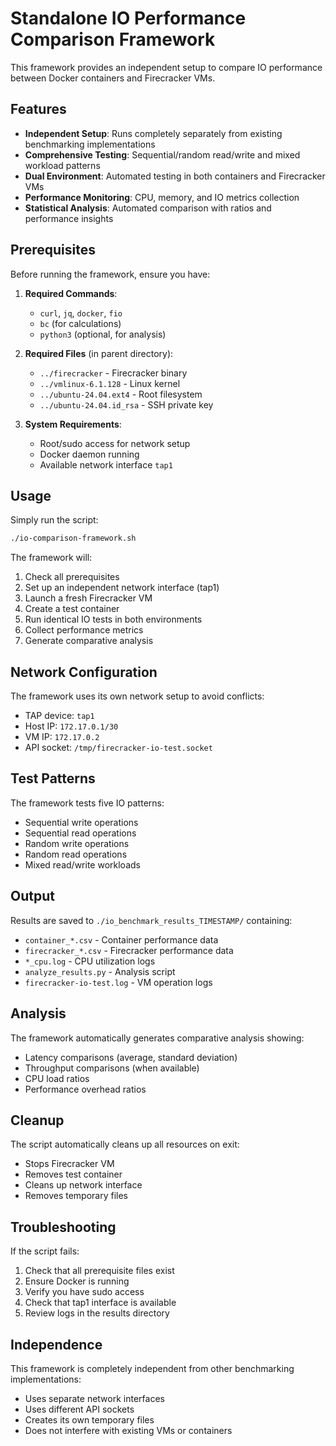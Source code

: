 # Standalone IO Performance Comparison Framework

This framework provides an independent setup to compare IO performance between Docker containers and Firecracker VMs.

## Features

- **Independent Setup**: Runs completely separately from existing benchmarking implementations
- **Comprehensive Testing**: Sequential/random read/write and mixed workload patterns
- **Dual Environment**: Automated testing in both containers and Firecracker VMs
- **Performance Monitoring**: CPU, memory, and IO metrics collection
- **Statistical Analysis**: Automated comparison with ratios and performance insights

## Prerequisites

Before running the framework, ensure you have:

1. **Required Commands**: 
   - `curl`, `jq`, `docker`, `fio`
   - `bc` (for calculations)
   - `python3` (optional, for analysis)

2. **Required Files** (in parent directory):
   - `../firecracker` - Firecracker binary
   - `../vmlinux-6.1.128` - Linux kernel
   - `../ubuntu-24.04.ext4` - Root filesystem
   - `../ubuntu-24.04.id_rsa` - SSH private key

3. **System Requirements**:
   - Root/sudo access for network setup
   - Docker daemon running
   - Available network interface `tap1`

## Usage

Simply run the script:

```bash
./io-comparison-framework.sh
```

The framework will:
1. Check all prerequisites
2. Set up an independent network interface (tap1)
3. Launch a fresh Firecracker VM
4. Create a test container
5. Run identical IO tests in both environments
6. Collect performance metrics
7. Generate comparative analysis

## Network Configuration

The framework uses its own network setup to avoid conflicts:
- TAP device: `tap1`
- Host IP: `172.17.0.1/30`
- VM IP: `172.17.0.2`
- API socket: `/tmp/firecracker-io-test.socket`

## Test Patterns

The framework tests five IO patterns:
- Sequential write operations
- Sequential read operations  
- Random write operations
- Random read operations
- Mixed read/write workloads

## Output

Results are saved to `./io_benchmark_results_TIMESTAMP/` containing:
- `container_*.csv` - Container performance data
- `firecracker_*.csv` - Firecracker performance data
- `*_cpu.log` - CPU utilization logs
- `analyze_results.py` - Analysis script
- `firecracker-io-test.log` - VM operation logs

## Analysis

The framework automatically generates comparative analysis showing:
- Latency comparisons (average, standard deviation)
- Throughput comparisons (when available)
- CPU load ratios
- Performance overhead ratios

## Cleanup

The script automatically cleans up all resources on exit:
- Stops Firecracker VM
- Removes test container
- Cleans up network interface
- Removes temporary files

## Troubleshooting

If the script fails:
1. Check that all prerequisite files exist
2. Ensure Docker is running
3. Verify you have sudo access
4. Check that tap1 interface is available
5. Review logs in the results directory

## Independence

This framework is completely independent from other benchmarking implementations:
- Uses separate network interfaces
- Uses different API sockets
- Creates its own temporary files
- Does not interfere with existing VMs or containers
